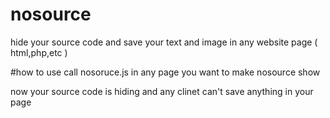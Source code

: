 # nosource
hide your source code and save your text and image in any website page   ( html,php,etc  ) 


#how to use 
call  nosoruce.js in any page you want to make nosource show


now your source code is hiding and any clinet can't save anything in your page 
